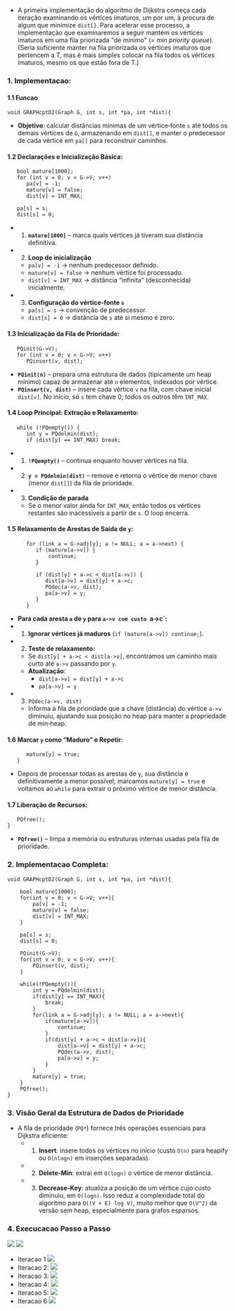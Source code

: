 - A primeira implementação do algoritmo de Dijkstra começa cada iteração examinando os vértices imaturos, um por um, à procura de algum que minimize `dist[]`. Para acelerar esse processo, a implementação que examinaremos a seguir mantém os vértices imaturos em uma fila priorizada "de mínimo" (= _min priority queue_). (Seria suficiente manter na fila priorizada os vértices imaturos que pertencem a T, mas é mais simples colocar na fila todos os vértices imaturos, mesmo os que estão fora de T.)
### 1. Implementacao:

#### 1.1 Funcao
```
void GRAPHcptD2(Graph G, int s, int *pa, int *dist){
```
- **Objetivo**: calcular distâncias mínimas de um vértice‑fonte `s` até todos os demais vértices de `G`, armazenando em `dist[]`, e manter o predecessor de cada vértice em `pa[]` para reconstruir caminhos.
#### 1.2 Declarações e Inicialização Básica:
```
   bool mature[1000];
   for (int v = 0; v < G->V; v++)
      pa[v] = -1;
      mature[v] = false;
      dist[v] = INT_MAX;
   
   pa[s] = s;
   dist[s] = 0;
```

- 1. **`mature[1000]`** – marca quais vértices já tiveram sua distância definitiva.
- 2. **Loop de inicialização**
    - `pa[v] = -1` → nenhum predecessor definido.
    - `mature[v] = false` → nenhum vértice foi processado.
    - `dist[v] = INT_MAX` → distância “infinita” (desconhecida) inicialmente.    
- 3. **Configuração do vértice‑fonte `s`**
    - `pa[s] = s` → convenção de predecessor.
    - `dist[s] = 0` → distância de `s` até si mesmo é zero.

#### 1.3 Inicialização da Fila de Prioridade:
```
   PQinit(G->V);
   for (int v = 0; v < G->V; v++)
      PQinsert(v, dist);
```
- **`PQinit(n)`** – prepara uma estrutura de dados (tipicamente um heap mínimo) capaz de armazenar até `n` elementos, indexados por vértice.
- **`PQinsert(v, dist)`** – insere cada vértice `v` na fila, com chave inicial `dist[v]`. No início, só `s` tem chave 0; todos os outros têm `INT_MAX`.
#### 1.4 Loop Principal: Extração e Relaxamento:
```
   while (!PQempty()) {
      int y = PQdelmin(dist);
      if (dist[y] == INT_MAX) break;
```
- 1. **`!PQempty()`** – continua enquanto houver vértices na fila.
- 2. **`y = PQdelmin(dist)`** – remove e retorna o vértice de menor chave (menor `dist[]`) da fila de prioridade.
- 3. **Condição de parada**
	- Se o menor valor ainda for `INT_MAX`, então todos os vértices restantes são inacessíveis a partir de `s`. O loop encerra.

#### 1.5 Relaxamento de Arestas de Saída de `y`:
```
      for (link a = G->adj[y]; a != NULL; a = a->next) {
         if (mature[a->v]) {
	         continue;
         } 

         if (dist[y] + a->c < dist[a->v]) {
            dist[a->v] = dist[y] + a->c;
            PQdec(a->v, dist);
            pa[a->v] = y;
         }
      }

```

- **Para cada aresta `a` de `y` para `a->v com custo `a->c`:**
- 1. **Ignorar vértices já maduros** (`if (mature[a->v]) continue;`).
- 2. **Teste de relaxamento:**
	- Se `dist[y] + a->c < dist[a->v]`, encontramos um caminho mais curto até `a->v` passando por `y`.
	- **Atualização**:
		- `dist[a->v] = dist[y] + a->c`
		- `pa[a->v] = y`
- 3. `PQdec(a->v, dist)`
	- Informa à fila de prioridade que a chave (distância) do vértice `a->v` diminuiu, ajustando sua posição no heap para manter a propriedade de min‑heap.

#### 1.6 Marcar `y` como “Maduro” e Repetir:
```
      mature[y] = true;
   }
```
- Depois de processar todas as arestas de `y`, sua distância é definitivamente a menor possível; marcamos `mature[y] = true` e voltamos ao `while` para extrair o próximo vértice de menor distância.

#### 1.7 Liberação de Recursos:
```
   PQfree();
}
```
- **`PQfree()`** – limpa a memória ou estruturas internas usadas pela fila de prioridade.


### 2. Implementacao Completa:
```
void GRAPHcptD2(Graph G, int s, int *pa, int *dist){

	bool mature[1000];
	for(int v = 0; v < G->V; v++){
		pa[v] = -1;
		mature[v] = false;
		dist[v] = INT_MAX;
	}

	pa[s] = s;
	dist[s] = 0;

	PQinit(G->V);
	for(int v = 0; v < G->V; v++){
		PQinsert(v, dist);
	}

	while(!PQempty()){
		int y = PQdelmin(dist);
		if(dist[y] == INT_MAX){
			break;
		}
		for(link a = G->adj[y]; a != NULL; a = a->next){
			if(mature[a->v]){
				continue;
			}
			if(dist[y] + a->c < dist[a->v]){
				dist[a->v] = dist[y] + a->c;
				PQdec(a->v, dist);
				pa[a->v] = y;
			}
		}
		mature[y] = true;
	}
	PQfree();
}

```
### 3. Visão Geral da Estrutura de Dados de Prioridade
- A fila de prioridade (`PQ*`) fornece três operações essenciais para Dijkstra eficiente:
	- 1. **Insert**: insere todos os vértices no início (custo `O(n)` para heapify ou `O(nlog⁡n)` em inserções separadas).
	- 2. **Delete‑Min**: extrai em `O(logn)` o vértice de menor distância.
	- 3. **Decrease‑Key**: atualiza a posição de um vértice cujo custo diminuiu, em `O(logn)`.
Isso reduz a complexidade total do algoritmo para `O((V + E) log V)`, muito melhor que `O(V^2)` da versão sem heap, especialmente para grafos esparsos.

### 4. Execucacao Passo a Passo

![](D10.png)
![](D11.png)

- Iteracao 1
![](D12.png)
- Iteracao 2:
![](D13.png)
- Iteracao 3:
![](D17.png)
- Iteracao 4:
![](D16.png)
- Iteracao 5: 
![](D15.png)
- Iteracao 6
![](D14.png)